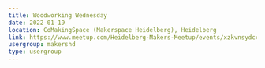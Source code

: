 ```yaml
---
title: Woodworking Wednesday
date: 2022-01-19
location: CoMakingSpace (Makerspace Heidelberg), Heidelberg
link: https://www.meetup.com/Heidelberg-Makers-Meetup/events/xzkvnsydccbzb/
usergroup: makershd
type: usergroup
---
```


